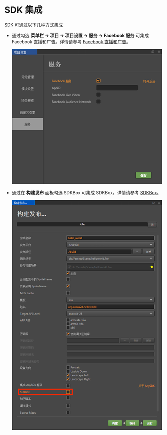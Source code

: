 # SDK 集成

SDK 可通过以下几种方式集成

- 通过勾选 **菜单栏 -> 项目 -> 项目设置 -> 服务 -> Facebook 服务** 可集成 Facebook 直播和广告。详情请参考 [Facebook 直播和广告](fb-an-and-live.md)。

  ![](fb-an-and-live/facebook.png)

- 通过在 **构建发布** 面板勾选 SDKBox 可集成 SDKBox。详情请参考 [SDKBox](sdkbox.md)。

  ![](sdkbox/sdkbox.png)
